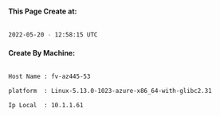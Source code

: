
   
#### This Page Create at:

```bash

2022-05-20 - 12:58:15 UTC

```

#### Create By Machine:

```bash

Host Name : fv-az445-53

platform  : Linux-5.13.0-1023-azure-x86_64-with-glibc2.31

Ip Local  : 10.1.1.61

```

